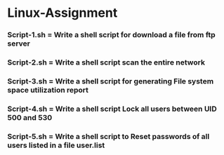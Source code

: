 # Linux-Assignment
### Script-1.sh = Write a shell script for download a file from ftp server
### Script-2.sh = Write a shell script scan the entire network
### Script-3.sh = Write a shell script for generating File system space utilization report
### Script-4.sh = Write a shell script Lock all users between UID 500 and 530
### Script-5.sh = Write a shell script to Reset passwords of all users listed in a file user.list
